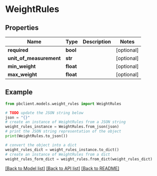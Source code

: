 # WeightRules


## Properties

Name | Type | Description | Notes
------------ | ------------- | ------------- | -------------
**required** | **bool** |  | [optional] 
**unit_of_measurement** | **str** |  | [optional] 
**min_weight** | **float** |  | [optional] 
**max_weight** | **float** |  | [optional] 

## Example

```python
from pbclient.models.weight_rules import WeightRules

# TODO update the JSON string below
json = "{}"
# create an instance of WeightRules from a JSON string
weight_rules_instance = WeightRules.from_json(json)
# print the JSON string representation of the object
print(WeightRules.to_json())

# convert the object into a dict
weight_rules_dict = weight_rules_instance.to_dict()
# create an instance of WeightRules from a dict
weight_rules_form_dict = weight_rules.from_dict(weight_rules_dict)
```
[[Back to Model list]](../README.md#documentation-for-models) [[Back to API list]](../README.md#documentation-for-api-endpoints) [[Back to README]](../README.md)


